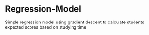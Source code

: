 # Regression-Model
Simple regression model using gradient descent to calculate students expected scores based on studying time
